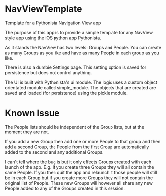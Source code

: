 # NavViewTemplate
Template for a Pythonista Navigation View app

The purpose of this app is to provide a simple template for any NavView style app using the iOS python app Pythonista.

As it stands the NavView has two levels: Groups and People. You can create as many Groups as you like and have as many People in each group as you like.

There is also a dumbie Settings page. This setting option is saved for persistence but does not control anything.

The UI is built with Pythonista's ui module. The logic uses a custom object orientated module called simple_module. The objects that are created are saved and loaded (for persistence) using the pickle module. 

# Known Issue
The People lists should be independent of the Group lists, but at the moment they are not.

If you add a new Group then add one or more People to that group and then add a second Group, the People from the first Group are automatically added to the second and any additional Groups. 

I can't tell where the bug is but it only effects Groups created with each launch of the app. E.g. If you create three Groups they will all contain the same People. If you then quit the app and relaunch it those people will still be in each Group but if you create more Groups they will not contain the original list of People. These new Groups will however all share any new People added to any of the Groups created in this session.
